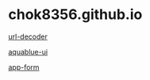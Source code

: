 # chok8356.github.io

[url-decoder](https://chok8356.github.io/url-decoder/)

[aquablue-ui](https://chok8356.github.io/aquablue-ui/)

[app-form](https://chok8356.github.io/app-form/)
